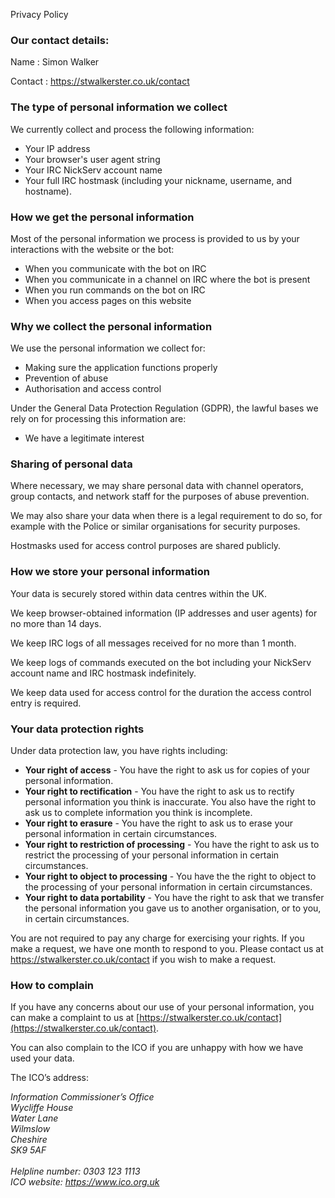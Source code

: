 Privacy Policy
### Our contact details:

Name
:   Simon Walker

Contact
:   https://stwalkerster.co.uk/contact

### The type of personal information we collect
We currently collect and process the following information:
* Your IP address
* Your browser's user agent string
* Your IRC NickServ account name
* Your full IRC hostmask (including your nickname, username, and hostname).

### How we get the personal information
Most of the personal information we process is provided to us by your interactions with the website or the bot:
* When you communicate with the bot on IRC
* When you communicate in a channel on IRC where the bot is present
* When you run commands on the bot on IRC
* When you access pages on this website

### Why we collect the personal information
We use the personal information we collect for:
* Making sure the application functions properly
* Prevention of abuse
* Authorisation and access control

Under the General Data Protection Regulation (GDPR), the lawful bases we rely on for processing this information are:
* We have a legitimate interest


### Sharing of personal data
Where necessary, we may share personal data with channel operators, group contacts, and network staff for the purposes of abuse prevention.

We may also share your data when there is a legal requirement to do so, for example with the Police or similar organisations for security purposes.

Hostmasks used for access control purposes are shared publicly.

### How we store your personal information

Your data is securely stored within data centres within the UK.

We keep browser-obtained information (IP addresses and user agents) for no more than 14 days.

We keep IRC logs of all messages received for no more than 1 month.

We keep logs of commands executed on the bot including your NickServ account name and IRC hostmask indefinitely.

We keep data used for access control for the duration the access control entry is required.

### Your data protection rights
Under data protection law, you have rights including:
* **Your right of access** - You have the right to ask us for copies of your personal information.
* **Your right to rectification** - You have the right to ask us to rectify personal information you think is inaccurate. You also have the right to ask us to complete information you think is incomplete.
* **Your right to erasure** - You have the right to ask us to erase your personal information in certain circumstances.
* **Your right to restriction of processing** - You have the right to ask us to restrict the processing of your personal information in certain circumstances.
* **Your right to object to processing** - You have the the right to object to the processing of your personal information in certain circumstances.
* **Your right to data portability** - You have the right to ask that we transfer the personal information you gave us to another organisation, or to you, in certain circumstances.

You are not required to pay any charge for exercising your rights. If you make a request, we have one month to respond to you.
Please contact us at https://stwalkerster.co.uk/contact if you wish to make a request.

### How to complain
If you have any concerns about our use of your personal information, you can make a complaint to us at [https://stwalkerster.co.uk/contact](https://stwalkerster.co.uk/contact).

You can also complain to the ICO if you are unhappy with how we have used your data.

The ICO’s address:

<address markdown="1">
Information Commissioner’s Office<br />
Wycliffe House<br />
Water Lane<br />
Wilmslow<br />
Cheshire<br />
SK9 5AF<br />
<br />
Helpline number: 0303 123 1113<br />
ICO website: <a href="https://www.ico.org.uk">https://www.ico.org.uk</a>
</address>